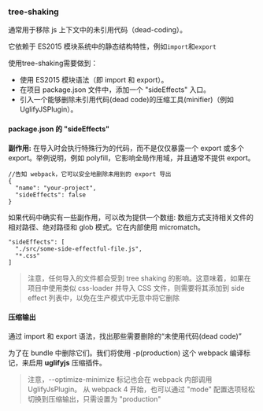 ### tree-shaking

通常用于移除 js 上下文中的未引用代码（dead-coding）。

它依赖于 ES2015 模块系统中的静态结构特性，例如`import`和`export`

使用tree-shaking需要做到：

- 使用 ES2015 模块语法（即 import 和 export）。
- 在项目 package.json 文件中，添加一个 "sideEffects" 入口。
- 引入一个能够删除未引用代码(dead code)的压缩工具(minifier)（例如 UglifyJSPlugin）。

#### package.json 的 "sideEffects"

**副作用:**
在导入时会执行特殊行为的代码，而不是仅仅暴露一个 export 或多个 export。举例说明，例如 polyfill，它影响全局作用域，并且通常不提供 export。

```
//告知 webpack，它可以安全地删除未用到的 export 导出
{
  "name": "your-project",
  "sideEffects": false
}
```

如果代码中确实有一些副作用，可以改为提供一个数组:
数组方式支持相关文件的相对路径、绝对路径和 glob 模式。它在内部使用 micromatch。

```
"sideEffects": [
  "./src/some-side-effectful-file.js",
  "*.css"
]
```

> 注意，任何导入的文件都会受到 tree shaking 的影响。这意味着，如果在项目中使用类似 css-loader 并导入 CSS 文件，则需要将其添加到 side effect 列表中，以免在生产模式中无意中将它删除

#### 压缩输出

通过 import 和 export 语法，找出那些需要删除的“未使用代码(dead code)”

为了在 bundle 中删除它们。我们将使用 -p(production) 这个 webpack 编译标记，来启用 **uglifyjs** 压缩插件。
> 注意，--optimize-minimize 标记也会在 webpack 内部调用 UglifyJsPlugin。
> 从 webpack 4 开始，也可以通过 "mode" 配置选项轻松切换到压缩输出，只需设置为 "production"
